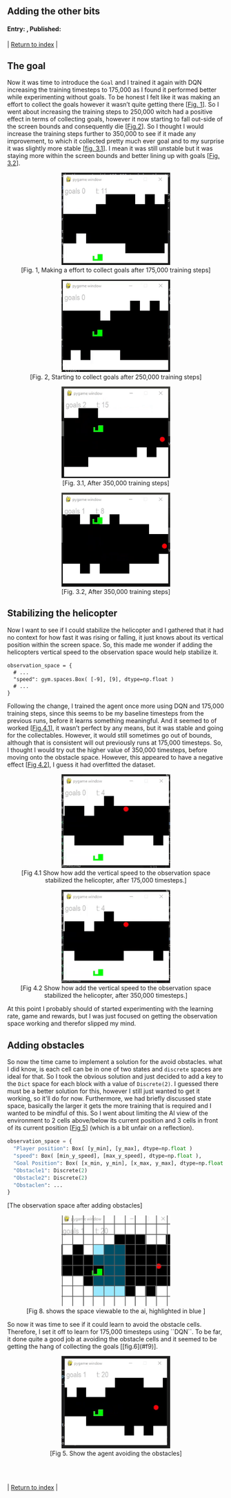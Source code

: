 ## Adding the other bits
#### Entry: <span id="index"></span>, Published: <span id="published"></span>

<span class="priv_entry" style="display: inline;"></span>
| 
[Return to index](../)
| 
<span class="next_entry" style="display: inline;"></span>




## The goal
Now it was time to introduce the ``Goal`` and I trained it again with DQN increasing the training timesteps to 175,000 as I found it performed better while experimenting without goals. To be honest I felt like it was making an effort to collect the goals however it wasn’t quite getting there [[Fig. 1](#f1)]. So I went about increasing the training steps to 250,000 witch had a positive effect in terms of collecting goals, however it now starting to fall out-side of the screen bounds and consequently die [[Fig.2](#f2)]. So I thought I would increase the training steps further to 350,000 to see if it made any improvement, to which it collected pretty much ever goal and to my surprise it was slightly more stable [[fig. 3.1](#f3_1)]. I mean it was still unstable but it was staying more within the screen bounds and better lining up with goals [[Fig. 3.2](#f3_2)].

<p style="text-align: center;" id="f1">
<img src="../resources/j4-f1.gif" style="margin-left: auto; margin-right: auto; width: 50%" >
<br />
[Fig. 1, Making a effort to collect goals after 175,000 training steps]
</p>
<p style="text-align: center;" id="f2">
<img src="../resources/j4-f2.gif" style="margin-left: auto; margin-right: auto; width: 50%" >
<br />
[Fig. 2, Starting to collect goals after 250,000 training steps]
</p>
<p style="text-align: center;" id="f3_1">
<img src="../resources/j4-f3_1.gif" style="margin-left: auto; margin-right: auto; width: 50%" >
<br />
[Fig. 3.1, After 350,000 training steps]
</p>
<p style="text-align: center;" id="f3_2">
<img src="../resources/j4-f3_2.gif" style="margin-left: auto; margin-right: auto; width: 50%" >
<br />
[Fig. 3.2, After 350,000 training steps]
</p>


## Stabilizing the helicopter
Now I want to see if I could stabilize the helicopter and I gathered that it had no context for how fast it was rising or falling, it just knows about its vertical position within the screen space. So, this made me wonder if adding the helicopters vertical speed to the observation space would help stabilize it.

```
observation_space = {
  # ...
  "speed": gym.spaces.Box( [-9], [9], dtype=np.float )
  # ...
}
```

Following the change, I trained the agent once more using DQN and 175,000 training steps, since this seems to be my baseline timesteps from the previous runs, before it learns something meaningful. And it seemed to of worked [[Fig.4.1](#f4_1)], it wasn’t perfect by any means, but it was stable and going for the collectables. However, it would still sometimes go out of bounds, although that is consistent will out previously runs at 175,000 timesteps. So, I thought I would try out the higher value of 350,000 timesteps, before moving onto the obstacle space. However, this appeared to have a negative effect [[Fig 4.2](#f4_2)], I guess it had overfitted the dataset.

<p style="text-align: center;" id="f4_2">
<img src="../resources/j4-f4_2.gif" style="margin-left: auto; margin-right: auto; width: 50%" >
<br />
[Fig 4.1 Show how add the vertical speed to the observation space stabilized the helicopter, after 175,000 timesteps.]
</p>
<p style="text-align: center;" id="f4_2">
<img src="../resources/j4-f4_2.gif" style="margin-left: auto; margin-right: auto; width: 50%" >
<br />
[Fig 4.2 Show how add the vertical speed to the observation space stabilized the helicopter, after 350,000 timesteps.]
</p>

At this point I probably should of started experimenting with the learning rate, game and rewards, but I was just focused on getting the observation space working and therefor slipped my mind.

## Adding obstacles
So now the time came to implement a solution for the avoid obstacles. what I did know, is each cell can be in one of two states and ``discrete`` spaces are ideal for that. So I took the obvious solution and just decided to add a key to the ``Dict`` space for each block with a value of ``Discrete(2)``. I guessed there must be a better solution for this, however I still just wanted to get it working, so it'll do for now. Furthermore, we had briefly discussed state space, basically the larger it gets the more training that is required and I wanted to be mindful of this. So I went about limiting the AI view of the environment to 2 cells above/below its current position and 3 cells in front of its current position [[Fig 5](#f5)] (which is a bit unfair on a reflection). 

```python
observation_space = {
  "Player position": Box( [y_min], [y_max], dtype=np.float )
  "speed": Box( [min_y_speed], [max_y_speed], dtype=np.float ),
  "Goal Position": Box( [x_min, y_min], [x_max, y_max], dtype=np.float ), 
  "Obstacle1": Discrete(2) 
  "Obstacle2": Discrete(2) 
  "Obstaclen": ...
}
```
[The observation space after adding obstacles]

<p style="text-align: center;" id="f5">
<img src="../resources/j4-f5.png" style="margin-left: auto; margin-right: auto; width: 50%" >
<br />
[Fig 8. shows the space viewable to the ai, highlighted in blue ]
</p>
So now it was time to see if it could learn to avoid the obstacle cells. Therefore, I set it off to learn for 175,000 timesteps using ``DQN``. To be far, it done quite a good job at avoiding the obstacle cells and it seemed to be getting the hang of collecting the goals [[fig.6](#f9)].

<p style="text-align: center;" id="f6">
<img src="../resources/j4-f6.gif" style="margin-left: auto; margin-right: auto; width: 50%" >
<br />
[Fig 5. Show the agent avoiding the obstacles]
</p>

<br />
<br />

<span class="priv_entry" style="display: inline;"></span>
| 
[Return to index](../)
| 
<span class="next_entry" style="display: inline;"></span>

<br />
<br />

<script>
// Store the entry id and published values in a JS script, to make life easier with updateing links.
entry_id  = 4
published = "14-02-22" 
week = 4

document.getElementById("index").innerHTML = entry_id
document.getElementById("published").innerHTML   = `${published} (Week: ${week})`


next_page = "journal_"+ (entry_id + 1)
priv_page = "journal_"+ (entry_id - 1)

next_links = document.getElementsByClassName("next_entry")
priv_links = document.getElementsByClassName("priv_entry")

// atempt to fetch the next page. 
// if we get an ok responce display the next links, 
// otherwise we have most likely reaced the end.
fetch('./'+next_page+'.html')
    .then (
        responce => {
        if ( responce.ok ) 
            for ( let i in next_links )
                next_links[i].innerHTML = '<a href="./'+next_page+'">Next ></a>'
        }
    )

// only display the priv page link if we have gone past the first page.
// theres no need to fetch the prv page, since we know the min id is 0
if (entry_id > 0)
    for ( let i in priv_links )
        priv_links[i].innerHTML = '<a href="./'+priv_page+'">< Priv</a>'


</script>